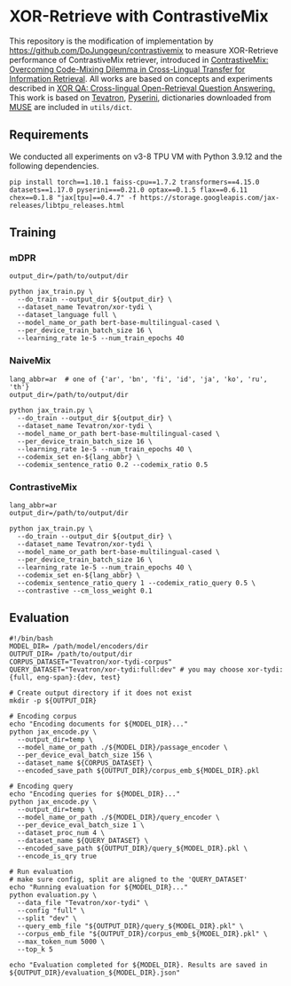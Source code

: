 # XOR-Retrieve with ContrastiveMix
This repository is the modification of implementation by https://github.com/DoJunggeun/contrastivemix to measure XOR-Retrieve performance of ContrastiveMix retriever, introduced in [ContrastiveMix: Overcoming Code-Mixing Dilemma in Cross-Lingual Transfer for Information Retrieval](https://aclanthology.org/2024.naacl-short.17/). All works are based on concepts and experiments described in [XOR QA: Cross-lingual Open-Retrieval Question Answering.](https://aclanthology.org/2021.naacl-main.46/)
This work is based on [Tevatron](https://github.com/texttron/tevatron), [Pyserini](https://github.com/castorini/pyserini), dictionaries downloaded from [MUSE](https://github.com/facebookresearch/MUSE) are included in `utils/dict`.



## Requirements
We conducted all experiments on v3-8 TPU VM with Python 3.9.12 and the following dependencies.
```
pip install torch==1.10.1 faiss-cpu==1.7.2 transformers==4.15.0 datasets==1.17.0 pyserini===0.21.0 optax==0.1.5 flax==0.6.11 chex==0.1.8 "jax[tpu]==0.4.7" -f https://storage.googleapis.com/jax-releases/libtpu_releases.html
```

## Training
### mDPR
```
output_dir=/path/to/output/dir

python jax_train.py \
  --do_train --output_dir ${output_dir} \
  --dataset_name Tevatron/xor-tydi \
  --dataset_language full \
  --model_name_or_path bert-base-multilingual-cased \
  --per_device_train_batch_size 16 \
  --learning_rate 1e-5 --num_train_epochs 40
```

### NaiveMix
```
lang_abbr=ar  # one of {'ar', 'bn', 'fi', 'id', 'ja', 'ko', 'ru', 'th'}
output_dir=/path/to/output/dir

python jax_train.py \
  --do_train --output_dir ${output_dir} \
  --dataset_name Tevatron/xor-tydi \
  --model_name_or_path bert-base-multilingual-cased \
  --per_device_train_batch_size 16 \
  --learning_rate 1e-5 --num_train_epochs 40 \
  --codemix_set en-${lang_abbr} \
  --codemix_sentence_ratio 0.2 --codemix_ratio 0.5 
```

### ContrastiveMix
```
lang_abbr=ar
output_dir=/path/to/output/dir

python jax_train.py \
  --do_train --output_dir ${output_dir} \
  --dataset_name Tevatron/xor-tydi \
  --model_name_or_path bert-base-multilingual-cased \
  --per_device_train_batch_size 16 \
  --learning_rate 1e-5 --num_train_epochs 40 \
  --codemix_set en-${lang_abbr} \
  --codemix_sentence_ratio_query 1 --codemix_ratio_query 0.5 \
  --contrastive --cm_loss_weight 0.1
```

## Evaluation
```
#!/bin/bash
MODEL_DIR= /path/model/encoders/dir
OUTPUT_DIR= /path/to/output/dir
CORPUS_DATASET="Tevatron/xor-tydi-corpus"
QUERY_DATASET="Tevatron/xor-tydi:full:dev" # you may choose xor-tydi:{full, eng-span}:{dev, test}

# Create output directory if it does not exist
mkdir -p ${OUTPUT_DIR}

# Encoding corpus
echo "Encoding documents for ${MODEL_DIR}..."
python jax_encode.py \
  --output_dir=temp \
  --model_name_or_path ./${MODEL_DIR}/passage_encoder \
  --per_device_eval_batch_size 156 \
  --dataset_name ${CORPUS_DATASET} \
  --encoded_save_path ${OUTPUT_DIR}/corpus_emb_${MODEL_DIR}.pkl

# Encoding query
echo "Encoding queries for ${MODEL_DIR}..."
python jax_encode.py \
  --output_dir=temp \
  --model_name_or_path ./${MODEL_DIR}/query_encoder \
  --per_device_eval_batch_size 1 \
  --dataset_proc_num 4 \
  --dataset_name ${QUERY_DATASET} \
  --encoded_save_path ${OUTPUT_DIR}/query_${MODEL_DIR}.pkl \
  --encode_is_qry true

# Run evaluation
# make sure config, split are aligned to the 'QUERY_DATASET'
echo "Running evaluation for ${MODEL_DIR}..."
python evaluation.py \
  --data_file "Tevatron/xor-tydi" \
  --config "full" \
  --split "dev" \
  --query_emb_file "${OUTPUT_DIR}/query_${MODEL_DIR}.pkl" \
  --corpus_emb_file "${OUTPUT_DIR}/corpus_emb_${MODEL_DIR}.pkl" \
  --max_token_num 5000 \
  --top_k 5

echo "Evaluation completed for ${MODEL_DIR}. Results are saved in ${OUTPUT_DIR}/evaluation_${MODEL_DIR}.json"
